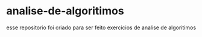 # analise-de-algoritimos
esse repositorio foi criado para ser feito exercicios de analise de algoritimos 
